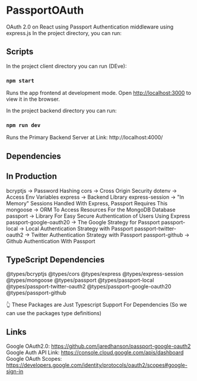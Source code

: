 # PassportOAuth
OAuth 2.0 on React using Passport Authentication middleware using express.js
In the project directory, you can run:

## Scripts

In the project client directory you can run (DEve):

### `npm start`

Runs the app frontend at development mode.
Open [http://localhost:3000](http://localhost:3000) to view it in the browser.

In the project backend directory you can run:

### `npm run dev`

Runs the Primary Backend Server at Link: http://localhost:4000/

## Dependencies

## In Production

bcryptjs -> Password Hashing
cors -> Cross Origin Security
dotenv -> Access Env Variables
express -> Backend Library 
express-session -> "In Memory" Sessions Handled With Express, Passport Requires This
mongoose -> ORM To Access Resources For the MongoDB Database
passport -> Library For Easy Secure Authentication of Users Using Express
passport-google-oauth20 -> The Google Strategy for Passport
passport-local -> Local Authentication Strategy with Passport
passport-twitter-oauth2 -> Twitter Authentication Strategy with Passport 
passport-github -> Github Authentication With Passport

## TypeScript Dependencies

@types/bcryptjs
@types/cors
@types/express
@types/express-session
@types/mongoose
@types/passport
@types/passport-local
@types/passport-twitter-oauth2
@types/passport-google-oauth20
@types/passport-github

👆 These Packages are Just Typescript Support For Dependencies (So we can use the packages type definitions)

## Links

Google OAuth2.0: https://github.com/jaredhanson/passport-google-oauth2
Google Auth API Link: https://console.cloud.google.com/apis/dashboard
Google OAuth Scopes: https://developers.google.com/identity/protocols/oauth2/scopes#google-sign-in

